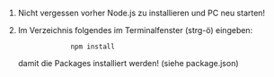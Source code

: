 1. Nicht vergessen vorher Node.js zu installieren und PC neu starten!
2. Im Verzeichnis folgendes im Terminalfenster (strg-ö) eingeben: 

                    npm install
                    
   damit die Packages installiert werden! (siehe package.json) 

